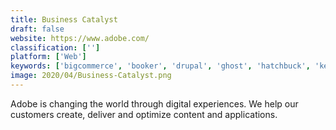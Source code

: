 ```yaml
---
title: Business Catalyst
draft: false 
website: https://www.adobe.com/
classification: ['']
platform: ['Web']
keywords: ['bigcommerce', 'booker', 'drupal', 'ghost', 'hatchbuck', 'kentico', 'lightcms', 'modx', 'plone', 'prestashop', 'processwire', 'textmate', 'wordpress', 'zoey', 'concrete5']
image: 2020/04/Business-Catalyst.png
---
```

Adobe is changing the world through digital experiences. We help our customers create, deliver and optimize content and applications.